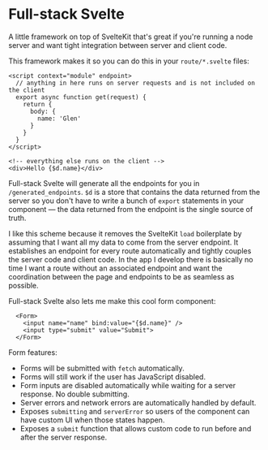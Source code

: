 # Full-stack Svelte

A little framework on top of SvelteKit that's great if you're running a node server and want tight integration between server and client code.

This framework makes it so you can do this in your `route/*.svelte` files:

```svelte
<script context="module" endpoint>
  // anything in here runs on server requests and is not included on the client
  export async function get(request) {
    return {
      body: {
        name: 'Glen'
      }
    }
  }
</script>

<!-- everything else runs on the client -->
<div>Hello {$d.name}</div>
```

Full-stack Svelte will generate all the endpoints for you in `/generated_endpoints`. `$d` is a store that contains the data returned from the server so you don't have to write a bunch of `export` statements in your component — the data returned from the endpoint is the single source of truth.

I like this scheme because it removes the SvelteKit `load` boilerplate by assuming that I want all my data to come from the server endpoint. It establishes an endpoint for every route automatically and tightly couples the server code and client code. In the app I develop there is basically no time I want a route without an associated endpoint and want the coordination between the page and endpoints to be as seamless as possible.

Full-stack Svelte also lets me make this cool form component:

```svelte
  <Form>
    <input name="name" bind:value="{$d.name}" />
    <input type="submit" value="Submit"> 
  </Form>
```

Form features:
  * Forms will be submitted with `fetch` automatically.
  * Forms will still work if the user has JavaScript disabled.
  * Form inputs are disabled automatically while waiting for a server response. No double submitting.
  * Server errors and network errors are automatically handled by default.
  * Exposes `submitting` and `serverError` so users of the component can have custom UI when those states happen.
  * Exposes a `submit` function that allows custom code to run before and after the server response.




